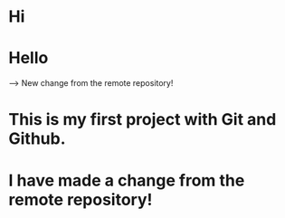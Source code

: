 # Hi

# Hello

--> New change from the remote repository!

# This is my first project with Git and Github.

# I have made a change from the remote repository!
